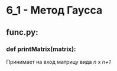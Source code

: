 # 6_1 - Метод Гаусса
## func.py:
### def printMatrix(matrix):
  Принимает на вход матрицу вида *n* x *n+1* 
